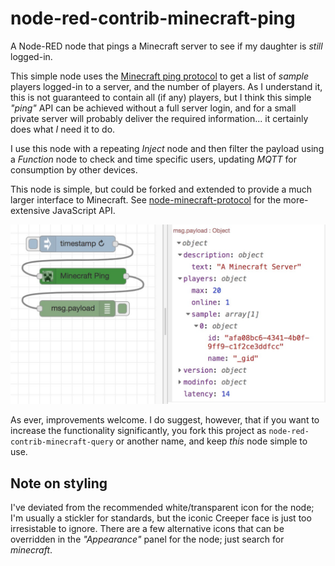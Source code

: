 # node-red-contrib-minecraft-ping

A Node-RED node that pings a Minecraft server to see if my daughter
is _still_ logged-in.

This simple node uses the [Minecraft ping
protocol](https://github.com/PrismarineJS/node-minecraft-protocol) to get
a list of _sample_ players logged-in to a server, and the number of
players.  As I understand it, this is not guaranteed to contain all (if
any) players, but I think this simple _"ping"_ API can be achieved without
a full server login, and for a small private server will probably deliver
the required information... it certainly does what _I_ need it to do.

I use this node with a repeating _Inject_ node and then filter the payload
using a _Function_ node to check and time specific users, updating
_MQTT_ for consumption by other devices.

This node is simple, but could be forked and extended to provide a much
larger interface to Minecraft.  See
[node-minecraft-protocol](https://github.com/PrismarineJS/node-minecraft-protocol)
for the more-extensive JavaScript API.

![Flow Example](screenshot.png)

As ever, improvements welcome.  I do suggest, however, that if you want to
increase the functionality significantly, you fork this project as
`node-red-contrib-minecraft-query` or another name, and keep _this_ node
simple to use.


## Note on styling

I've deviated from the recommended white/transparent icon for the node;
I'm usually a stickler for standards, but the iconic Creeper face is just
too irresistable to ignore.  There are a few alternative icons that can be
overridden in the _"Appearance"_ panel for the node; just search for
_minecraft_.

